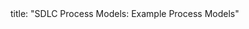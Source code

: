 <frontmatter>
title: "SDLC Process Models: Example Process Models"
</frontmatter>

<include src="container-inPage-asFlat.md" boilerplate />
